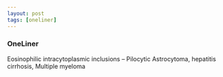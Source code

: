 ```yaml
---
layout: post
tags: [oneliner]
---
```



### OneLiner

Eosinophilic intracytoplasmic inclusions – Pilocytic Astrocytoma, hepatitis cirrhosis, Multiple myeloma
